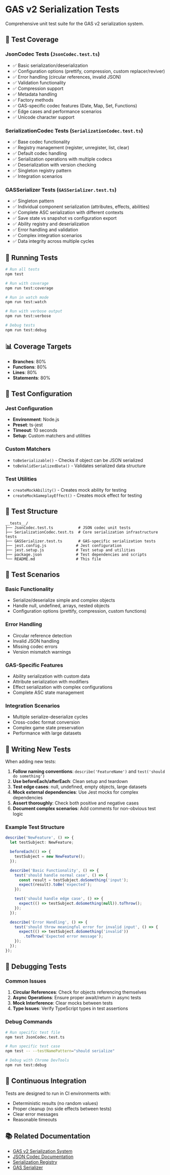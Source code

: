 # GAS v2 Serialization Tests

Comprehensive unit test suite for the GAS v2 serialization system.

## 🧪 Test Coverage

### JsonCodec Tests (`JsonCodec.test.ts`)
- ✅ Basic serialization/deserialization
- ✅ Configuration options (prettify, compression, custom replacer/reviver)
- ✅ Error handling (circular references, invalid JSON)
- ✅ Validation functionality
- ✅ Compression support
- ✅ Metadata handling
- ✅ Factory methods
- ✅ GAS-specific codec features (Date, Map, Set, Functions)
- ✅ Edge cases and performance scenarios
- ✅ Unicode character support

### SerializationCodec Tests (`SerializationCodec.test.ts`)
- ✅ Base codec functionality
- ✅ Registry management (register, unregister, list, clear)
- ✅ Default codec handling
- ✅ Serialization operations with multiple codecs
- ✅ Deserialization with version checking
- ✅ Singleton registry pattern
- ✅ Integration scenarios

### GASSerializer Tests (`GASSerializer.test.ts`)
- ✅ Singleton pattern
- ✅ Individual component serialization (attributes, effects, abilities)
- ✅ Complete ASC serialization with different contexts
- ✅ Save state vs snapshot vs configuration export
- ✅ Ability registry and deserialization
- ✅ Error handling and validation
- ✅ Complex integration scenarios
- ✅ Data integrity across multiple cycles

## 🚀 Running Tests

```bash
# Run all tests
npm test

# Run with coverage
npm run test:coverage

# Run in watch mode
npm run test:watch

# Run with verbose output
npm run test:verbose

# Debug tests
npm run test:debug
```

## 📊 Coverage Targets

- **Branches**: 80%
- **Functions**: 80%
- **Lines**: 80%
- **Statements**: 80%

## 🔧 Test Configuration

### Jest Configuration
- **Environment**: Node.js
- **Preset**: ts-jest
- **Timeout**: 10 seconds
- **Setup**: Custom matchers and utilities

### Custom Matchers
- `toBeSerializable()` - Checks if object can be JSON serialized
- `toBeValidSerializedData()` - Validates serialized data structure

### Test Utilities
- `createMockAbility()` - Creates mock ability for testing
- `createMockGameplayEffect()` - Creates mock effect for testing

## 📁 Test Structure

```
__tests__/
├── JsonCodec.test.ts           # JSON codec unit tests
├── SerializationCodec.test.ts  # Core serialization infrastructure tests
├── GASSerializer.test.ts       # GAS-specific serialization tests
├── jest.config.js             # Jest configuration
├── jest.setup.js              # Test setup and utilities
├── package.json               # Test dependencies and scripts
└── README.md                  # This file
```

## 🎯 Test Scenarios

### Basic Functionality
- Serialize/deserialize simple and complex objects
- Handle null, undefined, arrays, nested objects
- Configuration options (prettify, compression, custom functions)

### Error Handling
- Circular reference detection
- Invalid JSON handling
- Missing codec errors
- Version mismatch warnings

### GAS-Specific Features
- Ability serialization with custom data
- Attribute serialization with modifiers
- Effect serialization with complex configurations
- Complete ASC state management

### Integration Scenarios
- Multiple serialize-deserialize cycles
- Cross-codec format conversion
- Complex game state preservation
- Performance with large datasets

## 📝 Writing New Tests

When adding new tests:

1. **Follow naming conventions**: `describe('FeatureName')` and `test('should do something')`
2. **Use beforeEach/afterEach**: Clean setup and teardown
3. **Test edge cases**: null, undefined, empty objects, large datasets
4. **Mock external dependencies**: Use Jest mocks for complex dependencies
5. **Assert thoroughly**: Check both positive and negative cases
6. **Document complex scenarios**: Add comments for non-obvious test logic

### Example Test Structure

```typescript
describe('NewFeature', () => {
  let testSubject: NewFeature;

  beforeEach(() => {
    testSubject = new NewFeature();
  });

  describe('Basic Functionality', () => {
    test('should handle normal case', () => {
      const result = testSubject.doSomething('input');
      expect(result).toBe('expected');
    });

    test('should handle edge case', () => {
      expect(() => testSubject.doSomething(null)).toThrow();
    });
  });

  describe('Error Handling', () => {
    test('should throw meaningful error for invalid input', () => {
      expect(() => testSubject.doSomething('invalid'))
        .toThrow('Expected error message');
    });
  });
});
```

## 🐛 Debugging Tests

### Common Issues

1. **Circular References**: Check for objects referencing themselves
2. **Async Operations**: Ensure proper await/return in async tests
3. **Mock Interference**: Clear mocks between tests
4. **Type Issues**: Verify TypeScript types in test assertions

### Debug Commands

```bash
# Run specific test file
npm test JsonCodec.test.ts

# Run specific test case
npm test -- --testNamePattern="should serialize"

# Debug with Chrome DevTools
npm run test:debug
```

## 🔄 Continuous Integration

Tests are designed to run in CI environments with:
- Deterministic results (no random values)
- Proper cleanup (no side effects between tests)
- Clear error messages
- Reasonable timeouts

## 📚 Related Documentation

- [GAS v2 Serialization System](../README.md)
- [JSON Codec Documentation](../JsonCodec.ts)
- [Serialization Registry](../SerializationCodec.ts)
- [GAS Serializer](../GASSerializer.ts)